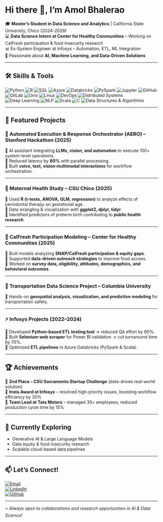 # Hi there 👋, I’m Amol Bhalerao  

🎓 **Master’s Student in Data Science and Analytics** | California State University, Chico (2024–2026)  
💻 **Data Science Intern at Center for Healthy Communities** – Working on CalFresh participation & food insecurity research  
📊 Ex-System Engineer at Infosys – Automation, ETL, ML Integration  
🚀 Passionate about **AI, Machine Learning, and Data-Driven Solutions**  

---

## 🛠️ Skills & Tools  

![Python](https://img.shields.io/badge/-Python-3776AB?style=for-the-badge&logo=python&logoColor=white)  ![R](https://img.shields.io/badge/-R-276DC3?style=for-the-badge&logo=r&logoColor=white)  ![SQL](https://img.shields.io/badge/-SQL-336791?style=for-the-badge&logo=postgresql&logoColor=white)  ![Azure](https://img.shields.io/badge/-Azure-0089D6?style=for-the-badge&logo=microsoftazure&logoColor=white)  ![Databricks](https://img.shields.io/badge/-Databricks-FF3621?style=for-the-badge&logo=databricks&logoColor=white)  ![PySpark](https://img.shields.io/badge/-PySpark-E25A1C?style=for-the-badge)  ![Jupyter](https://img.shields.io/badge/-Jupyter-F37626?style=for-the-badge&logo=jupyter&logoColor=white)  ![GitHub](https://img.shields.io/badge/-GitHub-181717?style=for-the-badge&logo=github)  ![GitLab](https://img.shields.io/badge/-GitLab-FC6D26?style=for-the-badge&logo=gitlab&logoColor=white)  ![Unix](https://img.shields.io/badge/-Unix-333333?style=for-the-badge&logo=unix)  ![Linux](https://img.shields.io/badge/-Linux-FCC624?style=for-the-badge&logo=linux&logoColor=black)  ![DevOps](https://img.shields.io/badge/-DevOps-0A66C2?style=for-the-badge&logo=azuredevops&logoColor=white)  ![Distributed Systems](https://img.shields.io/badge/-Distributed_Systems-FF5733?style=for-the-badge)  ![Deep Learning](https://img.shields.io/badge/-Deep_Learning-FF6F00?style=for-the-badge&logo=tensorflow&logoColor=white) ![NLP](https://img.shields.io/badge/-NLP-8E44AD?style=for-the-badge)  ![Scala](https://img.shields.io/badge/-Scala-DC322F?style=for-the-badge&logo=scala&logoColor=white)  ![C](https://img.shields.io/badge/-C-00599C?style=for-the-badge&logo=c&logoColor=white)  ![Data Structures & Algorithms](https://img.shields.io/badge/-DSA-2E8B57?style=for-the-badge) 

---

## 📂 Featured Projects  

### 🚀 Automated Execution & Response Orchestrator (AERO) – Stanford Hackathon (2025)  
🔹 AI assistant integrating **LLMs, vision, and automation** to execute 100+ system-level operations.  
🔹 Reduced latency by **60%** with parallel processing.  
🔹 Built **voice, text, vision multimodal interactions** for workflow orchestration.  

---

### 🧪 Maternal Health Study – CSU Chico (2025)  
🔹 Used **R (t-tests, ANOVA, GLM, regression)** to analyze effects of periodontal therapy on gestational age.  
🔹 Data wrangling & visualization with **ggplot2, dplyr, tidyr**.  
🔹 Identified predictors of preterm birth contributing to **public health research**.  

---

### 🍎 CalFresh Participation Modeling – Center for Healthy Communities (2025)  
🔹 Built models analyzing **SNAP/CalFresh participation & equity gaps**.  
🔹 Supported **data-driven outreach strategies** to improve food access.  
🔹 Worked on **survey data, eligibility, attitudes, demographics, and behavioral outcomes**.  

---

### 🚗 Transportation Data Science Project – Columbia University  
🔹 Hands-on **geospatial analysis, visualization, and predictive modeling** for transportation safety.  

---

### ⚡ Infosys Projects (2022–2024)  
🔹 Developed **Python-based ETL testing tool** → reduced QA effort by 60%.  
🔹 Built **Selenium web scraper** for Power BI validation → cut turnaround time by 70%.  
🔹 Optimized **ETL pipelines** in Azure Databricks (PySpark & Scala).  

---

## 🏆 Achievements  

🥈 **2nd Place – CSU Sacramento Startup Challenge** (data-driven real-world solution)  
🏅 **Insta Award at Infosys** – resolved high-priority issues, boosting workflow efficiency by 30%  
🤝 **Team Lead at Tata Motors** – managed 30+ employees, reduced production cycle time by 15%  

---

## 🌱 Currently Exploring  

- Generative AI & Large Language Models  
- Data equity & food insecurity research  
- Scalable cloud-based data pipelines  

---

## 📫 Let’s Connect!  

[![Email](https://img.shields.io/badge/Email-asbhalerao%40csuchico.edu-red?style=flat&logo=gmail&logoColor=white)](mailto:asbhalerao@csuchico.edu)  
[![LinkedIn](https://img.shields.io/badge/LinkedIn-Profile-blue?style=flat&logo=linkedin)](https://www.linkedin.com/)  
[![GitHub](https://img.shields.io/badge/GitHub-AmolBhalerao-black?style=flat&logo=github)](https://github.com/)  

---
⭐️ _Always open to collaborations and research opportunities in AI & Data Science!_
